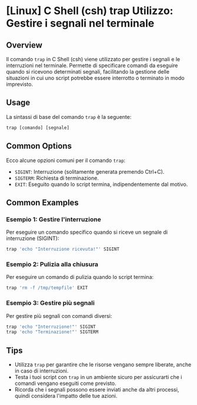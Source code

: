 # [Linux] C Shell (csh) trap Utilizzo: Gestire i segnali nel terminale

## Overview
Il comando `trap` in C Shell (csh) viene utilizzato per gestire i segnali e le interruzioni nel terminale. Permette di specificare comandi da eseguire quando si ricevono determinati segnali, facilitando la gestione delle situazioni in cui uno script potrebbe essere interrotto o terminato in modo imprevisto.

## Usage
La sintassi di base del comando `trap` è la seguente:

```csh
trap [comando] [segnale]
```

## Common Options
Ecco alcune opzioni comuni per il comando `trap`:

- `SIGINT`: Interruzione (solitamente generata premendo Ctrl+C).
- `SIGTERM`: Richiesta di terminazione.
- `EXIT`: Eseguito quando lo script termina, indipendentemente dal motivo.

## Common Examples

### Esempio 1: Gestire l'interruzione
Per eseguire un comando specifico quando si riceve un segnale di interruzione (SIGINT):

```csh
trap 'echo "Interruzione ricevuta!"' SIGINT
```

### Esempio 2: Pulizia alla chiusura
Per eseguire un comando di pulizia quando lo script termina:

```csh
trap 'rm -f /tmp/tempfile' EXIT
```

### Esempio 3: Gestire più segnali
Per gestire più segnali con comandi diversi:

```csh
trap 'echo "Interruzione!"' SIGINT
trap 'echo "Terminazione!"' SIGTERM
```

## Tips
- Utilizza `trap` per garantire che le risorse vengano sempre liberate, anche in caso di interruzioni.
- Testa i tuoi script con `trap` in un ambiente sicuro per assicurarti che i comandi vengano eseguiti come previsto.
- Ricorda che i segnali possono essere inviati anche da altri processi, quindi considera l'impatto delle tue azioni.
